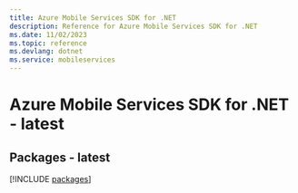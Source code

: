 ```yaml
---
title: Azure Mobile Services SDK for .NET
description: Reference for Azure Mobile Services SDK for .NET
ms.date: 11/02/2023
ms.topic: reference
ms.devlang: dotnet
ms.service: mobileservices
---
```

# Azure Mobile Services SDK for .NET - latest
## Packages - latest
[!INCLUDE [packages](mobile-services-index.md)]